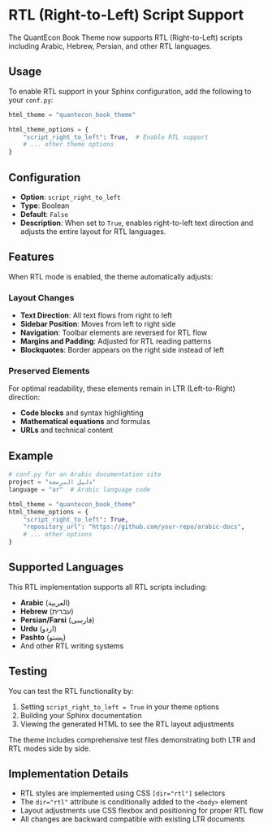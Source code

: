 # RTL (Right-to-Left) Script Support

The QuantEcon Book Theme now supports RTL (Right-to-Left) scripts including Arabic, Hebrew, Persian, and other RTL languages.

## Usage

To enable RTL support in your Sphinx configuration, add the following to your `conf.py`:

```python
html_theme = "quantecon_book_theme"

html_theme_options = {
    "script_right_to_left": True,  # Enable RTL support
    # ... other theme options
}
```

## Configuration

- **Option**: `script_right_to_left`
- **Type**: Boolean
- **Default**: `False`
- **Description**: When set to `True`, enables right-to-left text direction and adjusts the entire layout for RTL languages.

## Features

When RTL mode is enabled, the theme automatically adjusts:

### Layout Changes
- **Text Direction**: All text flows from right to left
- **Sidebar Position**: Moves from left to right side
- **Navigation**: Toolbar elements are reversed for RTL flow
- **Margins and Padding**: Adjusted for RTL reading patterns
- **Blockquotes**: Border appears on the right side instead of left

### Preserved Elements
For optimal readability, these elements remain in LTR (Left-to-Right) direction:
- **Code blocks** and syntax highlighting
- **Mathematical equations** and formulas
- **URLs** and technical content

## Example

```python
# conf.py for an Arabic documentation site
project = "دليل البرمجة"
language = "ar"  # Arabic language code

html_theme = "quantecon_book_theme"
html_theme_options = {
    "script_right_to_left": True,
    "repository_url": "https://github.com/your-repo/arabic-docs",
    # ... other options
}
```

## Supported Languages

This RTL implementation supports all RTL scripts including:
- **Arabic** (العربية)
- **Hebrew** (עברית)
- **Persian/Farsi** (فارسی)
- **Urdu** (اردو)
- **Pashto** (پښتو)
- And other RTL writing systems

## Testing

You can test the RTL functionality by:

1. Setting `script_right_to_left = True` in your theme options
2. Building your Sphinx documentation
3. Viewing the generated HTML to see the RTL layout adjustments

The theme includes comprehensive test files demonstrating both LTR and RTL modes side by side.

## Implementation Details

- RTL styles are implemented using CSS `[dir="rtl"]` selectors
- The `dir="rtl"` attribute is conditionally added to the `<body>` element
- Layout adjustments use CSS flexbox and positioning for proper RTL flow
- All changes are backward compatible with existing LTR documents
